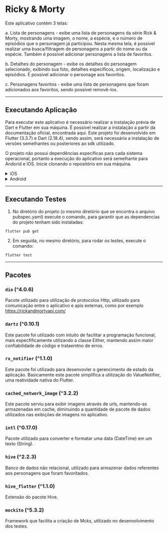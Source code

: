 # Ricky & Morty

Este aplicativo contém 3 telas:

a. Lista de personagens - exibe uma lista de personagens da série Rick & Morty, mostrando uma imagem, o nome, a espécie, e o número de episódios que o personagem já participou. Nesta mesma tela, é possível realizar uma busca/filtragem de personagens a partir do nome ou da espécie. Também é possível adicionar personagens a lista de favoritos.

b. Detalhes do personagem - exibe os detalhes do personagem selecionado, exibindo sua foto, detalhes específicos, origem, localização e episódios. É possível adicionar o personage aos favoritos.

c. Personagens favoritos - exibe uma lista de personagens que foram adicionados aos favoritos, sendo possível removê-los.

---
## Executando Aplicação

Para executar este aplicativo é necessário realizar a instalação prévia de Dart e Flutter em sua máquina. É possível realizar a instalação a partir da documentação oficial, encontrada aqui. Este projeto foi desenvolvido em Flutter (3.3.7) e Dart (2.18.4), sendo assim, será necessária a instalação de versões semelhantes ou posteriores ao sdk utilizado. 

O projeto não possui dependências específicas para cada sistema operacional, portanto a execução do aplicativo será semelhante para Andorid e IOS. Inicie clonando o repositório em sua máquina.


<details><summary>iOS</summary><p>

1. Certifique-se que está executando o programa em um sitema Mac.

2. Certifique-se que a versão utilizada do XCode esteja atualizada.

3. Execute o Simulator (emulador iOS) em sua máquina, com sistema iOS igual ou superior a versão 14.0. Recomendado utilizar "iPhone 14 Pro".

4. No diretório do projeto (o mesmo diretório que se encontra o arquivo pubspec.yaml) execute o comando:
```
flutter pub get
```

5. Em seguida, ainda no mesmo diretório, para executar o programa no Simulator, execute o comando:
```
flutter run
```

Obs: na ocorrência de alguma falha, execute o comando ```flutter doctor``` para verificar qualquer problema de sdk ou instalações no framework.

</p></details>


<details><summary>Android</summary><p>

1. Certifique-se que possua Android Studio instalado, bem como as dependências e sdks do Android.

2. Execute o Android Emulator (emulador Android) em sua máquina, com sistema Adnroid igual ou superior ao sdk 30.0 (Android 11).

3. No diretório do projeto (o mesmo diretório que se encontra o arquivo pubspec.yaml) execute o comando:
```
flutter pub get
```

4. Em seguida, ainda no mesmo diretório, para executar o programa no emulador, execute o comando:
```
flutter run
```

Obs: na ocorrência de alguma falha, execute o comando ```flutter doctor``` para verificar qualquer problema de sdk ou instalações no framework.

</p></details>

---
## Executando Testes

1. No diretório do projeto (o mesmo diretório que se encontra o arquivo pubspec.yaml) execute o comando, para garantir que as dependencias do projeto tenham sido instaladas:
```
flutter pub get
```

2. Em seguida, no mesmo diretório, para rodar os testes, execute o comando:
```
flutter test
```

---
## Pacotes

### ```dio``` (^4.0.6)

Pacote utilizado para utilização de protocolos Http, utilizado para comunicação entre o aplicativo e apis externas, como por exemplo https://rickandmortyapi.com/

### ```dartz``` (^0.10.1)

Este pacote foi utilizado com intuito de facilitar a programação funcional, mais especfificamente utilizando a classe Either, mantendo assim maior confiabilidade de código e trataemtno de erros.

### ```rx_notifier``` (^1.1.0)

Este pacote foi utilizado para desenvovler o gerencimento de estado da aplicação. Basicamente este pacote simplifica a utilização do ValueNotifier, uma reatividade nativa do Flutter.
  
### ```cached_network_image``` (^3.2.2)

Este pacote serviu para exibir imagens através de urls, mantendo-as armazenadas em cache, diminuindo a quantidade de pacote de dados utilizados nas exibições de imagens no aplicativo.
  
### ```intl``` (^0.17.0)

Pacote utilizado para converter e formatar uma data (DateTime) em um texto (String).
  
### ```hive``` (^2.2.3)

Banco de dados não relacional, utilizado para armazenar dados referentes aos personagens que foram favoritados.

### ```hive_flutter``` (^1.1.0)

Extensão do pacote Hive.
  
### ```mockito``` (^5.3.2)

Framework que facilita a criação de Mcks, utilizado no desenvolvimento dos testes.
